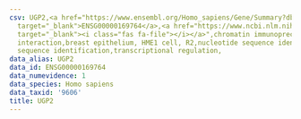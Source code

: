 ```yaml
---
csv: UGP2,<a href="https://www.ensembl.org/Homo_sapiens/Gene/Summary?db=core;g=ENSG00000169764"
  target="_blank">ENSG00000169764</a>,<a href="https://www.ncbi.nlm.nih.gov/pubmed/22863008"
  target="_blank"><i class="fas fa-file"></i></a>",chromatin immunoprecipitation assay,direct
  interaction,breast epithelium, HME1 cell, R2,nucleotide sequence identification,nucleotide
  sequence identification,transcriptional regulation,
data_alias: UGP2
data_id: ENSG00000169764
data_numevidence: 1
data_species: Homo sapiens
data_taxid: '9606'
title: UGP2
---
```

